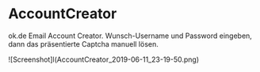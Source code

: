 # AccountCreator
ok.de Email Account Creator. Wunsch-Username und Password eingeben, dann das präsentierte Captcha manuell lösen.

![Screenshot]l(AccountCreator_2019-06-11_23-19-50.png)
